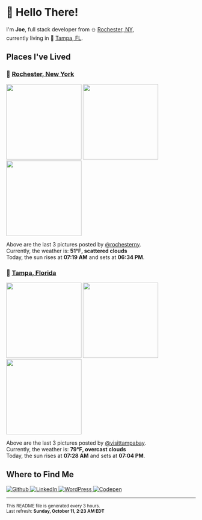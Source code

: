 <h1>👋 Hello There!</h1>
<p>
  I'm <strong>Joe</strong>, full stack developer from ⛄ <a href="#rochester_ny">Rochester, NY</a>,<br />currently living in
  🌴 <a href="#tampa_fl">Tampa, FL</a>.
</p>

<h2>Places I've Lived</h2>

<h3 id="rochester_ny">📍 <a href="https://en.wikipedia.org/wiki/Rochester,_New_York">Rochester, New York</a></h3>

<p>
  <img src=https:&#x2F;&#x2F;scontent-iad3-1.cdninstagram.com&#x2F;v&#x2F;t51.2885-15&#x2F;sh0.08&#x2F;e35&#x2F;s640x640&#x2F;121194840_1498357160350049_8598175226013233405_n.jpg?_nc_ht&#x3D;scontent-iad3-1.cdninstagram.com&amp;_nc_cat&#x3D;105&amp;_nc_ohc&#x3D;VqTvfPlI-4UAX_BCd47&amp;_nc_tp&#x3D;24&amp;oh&#x3D;5d7337414cf4da783ddb4d9207a01044&amp;oe&#x3D;5FACDD72 alt="" height="200">
  <img src=https:&#x2F;&#x2F;scontent-iad3-1.cdninstagram.com&#x2F;v&#x2F;t51.2885-15&#x2F;sh0.08&#x2F;e35&#x2F;s640x640&#x2F;121100460_337651737566415_4743938455999148497_n.jpg?_nc_ht&#x3D;scontent-iad3-1.cdninstagram.com&amp;_nc_cat&#x3D;103&amp;_nc_ohc&#x3D;SGRlTJYR8WIAX8i5B7j&amp;_nc_tp&#x3D;24&amp;oh&#x3D;1a3a9ce07cb3eecaeac6f24dc3eeacfc&amp;oe&#x3D;5FAC091B alt="" height="200">
  <img src=https:&#x2F;&#x2F;scontent-iad3-1.cdninstagram.com&#x2F;v&#x2F;t51.2885-15&#x2F;sh0.08&#x2F;e35&#x2F;s640x640&#x2F;120948379_645742099650333_2077844643051803422_n.jpg?_nc_ht&#x3D;scontent-iad3-1.cdninstagram.com&amp;_nc_cat&#x3D;109&amp;_nc_ohc&#x3D;eMC1dISwLq8AX8_gqJr&amp;_nc_tp&#x3D;24&amp;oh&#x3D;b518dcf77fbb26494e9d940eb5d9e734&amp;oe&#x3D;5FADC5D4 alt="" height="200">
</p>

<p>
  Above are the last 3 pictures posted by <a href="https://www.instagram.com/rochesterny/">@rochesterny</a>.<br/>
  Currently, the weather is: <strong>51℉, scattered clouds</strong><br/>
  Today, the sun rises at <strong>07:19 AM</strong> and sets at <strong>06:34 PM</strong>.
</p>

<h3 id="tampa_fl">📍 <a href="https://en.wikipedia.org/wiki/Tampa,_Florida">Tampa, Florida</a></h3>

<p>
  <img src=https:&#x2F;&#x2F;scontent-lga3-1.cdninstagram.com&#x2F;v&#x2F;t51.2885-15&#x2F;sh0.08&#x2F;e35&#x2F;p640x640&#x2F;120497055_618778642142022_3907351443033520085_n.jpg?_nc_ht&#x3D;scontent-lga3-1.cdninstagram.com&amp;_nc_cat&#x3D;106&amp;_nc_ohc&#x3D;OURRzl_UczQAX9z-qu3&amp;_nc_tp&#x3D;25&amp;oh&#x3D;9db3570fb54f3d0f8560445202fe7814&amp;oe&#x3D;5FADD7A8 alt="" height="200">
  <img src=https:&#x2F;&#x2F;scontent-lga3-1.cdninstagram.com&#x2F;v&#x2F;t51.2885-15&#x2F;sh0.08&#x2F;e35&#x2F;p640x640&#x2F;120453664_319363329350365_1935447199056509331_n.jpg?_nc_ht&#x3D;scontent-lga3-1.cdninstagram.com&amp;_nc_cat&#x3D;101&amp;_nc_ohc&#x3D;sv95vnc1BcAAX-ar6qY&amp;_nc_tp&#x3D;25&amp;oh&#x3D;73c021d6fcdccc369df1d8f382238148&amp;oe&#x3D;5FAC7CEB alt="" height="200">
  <img src=https:&#x2F;&#x2F;scontent-lga3-1.cdninstagram.com&#x2F;v&#x2F;t51.2885-15&#x2F;sh0.08&#x2F;e35&#x2F;p640x640&#x2F;120078990_204845777644486_791618313131799094_n.jpg?_nc_ht&#x3D;scontent-lga3-1.cdninstagram.com&amp;_nc_cat&#x3D;110&amp;_nc_ohc&#x3D;ANY1EWb9ELIAX_P8gVs&amp;_nc_tp&#x3D;25&amp;oh&#x3D;80d480cea9aab769bdbc096ade9eaeb4&amp;oe&#x3D;5FACEBEF alt="" height="200">
</p>

<p>
  Above are the last 3 pictures posted by <a href="https://www.instagram.com/visittampabay/">@visittampabay</a>.<br/>
  Currently, the weather is: <strong>79℉, overcast clouds</strong><br/>
  Today, the sun rises at <strong>07:28 AM</strong> and sets at <strong>07:04 PM</strong>.
</p>

<h2>Where to Find Me</h2>

<p>
  <a href="https://github.com/josephfusco/" target="_blank">
    <img
      alt="Github"
      src="https://img.shields.io/badge/GitHub-%2312100E.svg?&style=for-the-badge&logo=Github&logoColor=white"
    />
  </a>
  <a href="https://www.linkedin.com/in/josephfusco3/" target="_blank">
    <img
      alt="LinkedIn"
      src="https://img.shields.io/badge/linkedin-%230077B5.svg?&style=for-the-badge&logo=linkedin&logoColor=white"
    />
  </a>
  <a href="https://profiles.wordpress.org/joefusco/" target="_blank">
    <img
      alt="WordPress"
      src="https://img.shields.io/badge/wordpress-%2321759B.svg?&style=for-the-badge&logo=wordpress&logoColor=white"
    />
  </a>
  <a href="https://codepen.io/fusco/" target="_blank">
    <img
      alt="Codepen"
      src="https://img.shields.io/badge/codepen-%23000000.svg?&style=for-the-badge&logo=codepen&logoColor=white"
    />
  </a>
</p>

<hr/>

<p>
  <small
    >This README file is generated every 3 hours.
    <br />
    Last refresh: <strong>Sunday, October 11, 2:23 AM EDT</strong>
    <br />
  </small>
</p>
